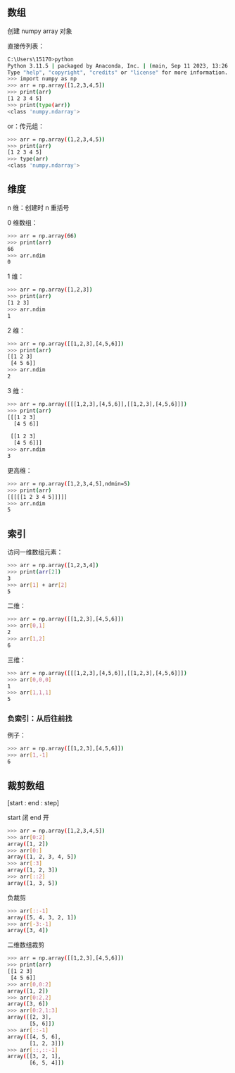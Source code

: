 ## 数组

创建 numpy array 对象

直接传列表：

```bash
C:\Users\15170>python
Python 3.11.5 | packaged by Anaconda, Inc. | (main, Sep 11 2023, 13:26:23) [MSC v.1916 64 bit (AMD64)] on win32
Type "help", "copyright", "credits" or "license" for more information.
>>> import numpy as np
>>> arr = np.array([1,2,3,4,5])
>>> print(arr)
[1 2 3 4 5]
>>> print(type(arr))
<class 'numpy.ndarray'>
```

or：传元组：

```bash
>>> arr = np.array((1,2,3,4,5))
>>> print(arr)
[1 2 3 4 5]
>>> type(arr)
<class 'numpy.ndarray'>
```

## 维度

n 维：创建时 n 重括号

0 维数组：

```bash
>>> arr = np.array(66)
>>> print(arr)
66
>>> arr.ndim
0
```

1 维：

```bash
>>> arr = np.array([1,2,3])
>>> print(arr)
[1 2 3]
>>> arr.ndim
1
```

2 维：

```bash
>>> arr = np.array([[1,2,3],[4,5,6]])
>>> print(arr)
[[1 2 3]
 [4 5 6]]
>>> arr.ndim
2
```

3 维：

```bash
>>> arr = np.array([[[1,2,3],[4,5,6]],[[1,2,3],[4,5,6]]])
>>> print(arr)
[[[1 2 3]
  [4 5 6]]

 [[1 2 3]
  [4 5 6]]]
>>> arr.ndim
3
```

更高维：

```bash
>>> arr = np.array([1,2,3,4,5],ndmin=5)
>>> print(arr)
[[[[[1 2 3 4 5]]]]]
>>> arr.ndim
5
```

## 索引

访问一维数组元素：

```bash
>>> arr = np.array([1,2,3,4])
>>> print(arr[2])
3
>>> arr[1] + arr[2]
5
```

二维：

```bash
>>> arr = np.array([[1,2,3],[4,5,6]])
>>> arr[0,1]
2
>>> arr[1,2]
6
```

三维：

```bash
>>> arr = np.array([[[1,2,3],[4,5,6]],[[1,2,3],[4,5,6]]])
>>> arr[0,0,0]
1
>>> arr[1,1,1]
5
```

### 负索引：从后往前找

例子：

```bash
>>> arr = np.array([[1,2,3],[4,5,6]])
>>> arr[1,-1]
6
```

## 裁剪数组

[start : end : step]

start 闭 end 开

```bash
>>> arr = np.array([1,2,3,4,5])
>>> arr[0:2]
array([1, 2])
>>> arr[0:]
array([1, 2, 3, 4, 5])
>>> arr[:3]
array([1, 2, 3])
>>> arr[::2]
array([1, 3, 5])
```

负裁剪

```bash
>>> arr[::-1]
array([5, 4, 3, 2, 1])
>>> arr[-3:-1]
array([3, 4])
```

二维数组裁剪

```bash
>>> arr = np.array([[1,2,3],[4,5,6]])
>>> print(arr)
[[1 2 3]
 [4 5 6]]
>>> arr[0,0:2]
array([1, 2])
>>> arr[0:2,2]
array([3, 6])
>>> arr[0:2,1:3]
array([[2, 3],
       [5, 6]])
>>> arr[::-1]
array([[4, 5, 6],
       [1, 2, 3]])
>>> arr[::,::-1]
array([[3, 2, 1],
       [6, 5, 4]])
```
